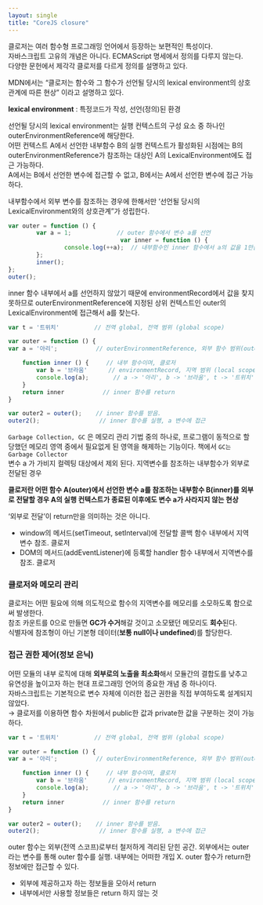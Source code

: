 ```yaml
---
layout: single
title: "CoreJS closure"
---
```


클로저는 여러 함수형 프로그래밍 언어에서 등장하는 보편적인 특성이다.    
자바스크립트 고유의 개념은 아니다. ECMAScript 명세에서 정의를 다루지 않는다.        
다양한 문헌에서 제각각 클로저를 다르게 정의를 설명하고 있다.    
    
MDN에서는 “클로저는 함수와 그 함수가 선언될 당시의 lexical environment의 상호관계에 따른 현상” 이라고 설명하고 있다.      
      
**lexical environment** : 특정코드가 작성, 선언(정의)된 환경    
    
선언될 당시의 lexical environment는 실행 컨텍스트의 구성 요소 중 하나인 outerEnvironmentReference에 해당한다.        
어떤 컨텍스트 A에서 선언한 내부함수 B의 실행 컨텍스트가 활성화된 시점에는 B의 outerEnvironmentReference가 참조하는 대상인 A의 LexicalEnvironment에도 접근 가능하다.        
A에서는 B에서 선언한 변수에 접근할 수 없고, B에서는 A에서 선언한 변수에 접근 가능하다.    
    
내부함수에서 외부 변수를 참조하는 경우에 한해서만 ‘선언될 당시의 LexicalEnvironment와의 상호관계”가 성립한다.    
    
```jsx
var outer = function () {
		var a = 1;             // outer 함수에서 변수 a를 선언
								var inner = function () {
				console.log(++a);  // 내부함수인 inner 함수에서 a의 값을 1만큼 증가시킨 다음 출력. 2
		};
		inner();
};
outer();

```
    
inner 함수 내부에서 a를 선언하지 않았기 때문에 environmentRecord에서 값을 찾지 못하므로 outerEnvironmentReference에 지정된 상위 컨텍스트인 outer의 LexicalEnvironment에 접근해서 a를 찾는다.     
    
```jsx
var t = '트위치'          // 전역 global, 전역 범위 (global scope)

var outer = function () {
var a = '아리';           // outerEnvironmentReference, 외부 함수 범위(outer functions scope)

	function inner () {     // 내부 함수이며, 클로저
		var b = '브라움'      // environmentRecord, 지역 범위 (local scope)
		console.log(a);       // a -> '아리', b -> '브라움', t -> '트위치'
	}
	return inner           // inner 함수를 return
}

var outer2 = outer();    // inner 함수를 받음. 
outer2();                 // inner 함수를 실행, a 변수에 접근
```
    
`Garbage Collection, GC` 은 메모리 관리 기법 중의 하나로, 프로그램이 동적으로 할당했던 메모리 영역 중에서 필요없게 된 영역을 해제하는 기능이다. 책에서 `GC는 Garbage Collector`       
변수 a 가 가비지 컬렉팅 대상에서 제외 된다. 지역변수를 참조하는 내부함수가 외부로 전달된 경우    
    
**클로저란 어떤 함수 A(outer)에서 선언한 변수 a를 참조하는 내부함수 B(inner)를 외부로 전달할 경우 A의 실행 컨텍스트가 종료된 이후에도 변수 a가 사라지지 않는 현상**    
    
‘외부로 전달’이 return만을 의미하는 것은 아니다.   
    
- window의 메서드(setTimeout, setInterval)에 전달할 콜백 함수 내부에서 지역변수 참조. 클로저
- DOM의 메서드(addEventListener)에 등록할 handler 함수 내부에서 지역변수를 참조. 클로저
    
### 클로저와 메모리 관리

클로저는 어떤 필요에 의해 의도적으로 함수의 지역변수를 메모리를 소모하도록 함으로써 발생한다.    
참조 카운트를 0으로 만들면 **GC가 수거**해갈 것이고 소모됐던 메모리도 **회수**된다.        
식별자에 참조형이 아닌 기본형 데이터(**보통 null이나 undefined**)를 할당한다.    
    
### 접근 권한 제어(정보 은닉)
    
어떤 모듈의 내부 로직에 대해 **외부로의 노출을 최소화**해서 모듈간의 결합도를 낮추고 유연성을 높이고자 하는 현대 프로그래밍 언어의 중요한 개념 중 하나이다.    
자바스크립트는 기본적으로 변수 자체에 이러한 접근 권한을 직접 부여하도록 설계되지 않았다.    
→ 클로저를 이용하면 함수 차원에서 public한 값과 private한 값을 구분하는 것이 가능하다.    
    
```jsx
var t = '트위치'          // 전역 global, 전역 범위 (global scope)

var outer = function () {
var a = '아리';           // outerEnvironmentReference, 외부 함수 범위(outer functions scope)

	function inner () {     // 내부 함수이며, 클로저
		var b = '브라움'      // environmentRecord, 지역 범위 (local scope)
		console.log(a);       // a -> '아리', b -> '브라움', t -> '트위치'
	}
	return inner           // inner 함수를 return
}

var outer2 = outer();    // inner 함수를 받음. 
outer2();                 // inner 함수를 실행, a 변수에 접근
```
    
outer 함수는 외부(전역 스코프)로부터 철저하게 격리된 닫힌 공간. 외부에서는 outer라는 변수를 통해 outer 함수를 실행. 내부에는 어떠한 개입 X. outer 함수가 return한 정보에만 접근할 수 있다.    
- 외부에 제공하고자 하는 정보들을 모아서 return
- 내부에서만 사용할 정보들은 return 하지 않는 것
